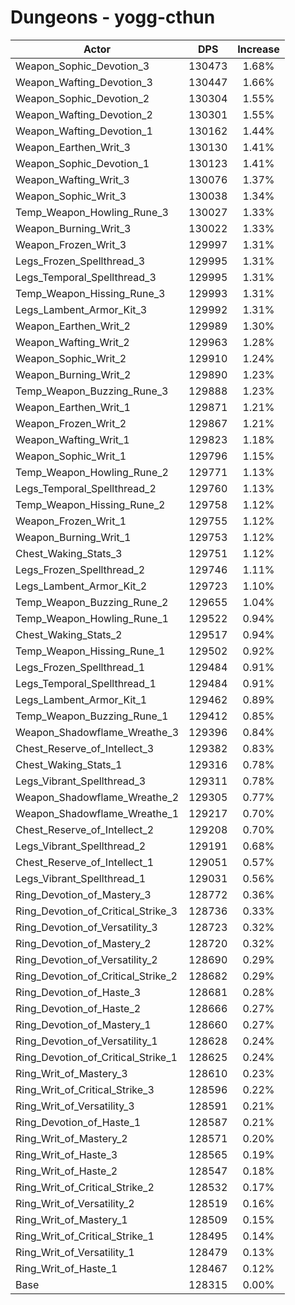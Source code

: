 # Dungeons - yogg-cthun
| Actor | DPS | Increase |
|---|:---:|:---:|
|Weapon_Sophic_Devotion_3|130473|1.68%|
|Weapon_Wafting_Devotion_3|130447|1.66%|
|Weapon_Sophic_Devotion_2|130304|1.55%|
|Weapon_Wafting_Devotion_2|130301|1.55%|
|Weapon_Wafting_Devotion_1|130162|1.44%|
|Weapon_Earthen_Writ_3|130130|1.41%|
|Weapon_Sophic_Devotion_1|130123|1.41%|
|Weapon_Wafting_Writ_3|130076|1.37%|
|Weapon_Sophic_Writ_3|130038|1.34%|
|Temp_Weapon_Howling_Rune_3|130027|1.33%|
|Weapon_Burning_Writ_3|130022|1.33%|
|Weapon_Frozen_Writ_3|129997|1.31%|
|Legs_Frozen_Spellthread_3|129995|1.31%|
|Legs_Temporal_Spellthread_3|129995|1.31%|
|Temp_Weapon_Hissing_Rune_3|129993|1.31%|
|Legs_Lambent_Armor_Kit_3|129992|1.31%|
|Weapon_Earthen_Writ_2|129989|1.30%|
|Weapon_Wafting_Writ_2|129963|1.28%|
|Weapon_Sophic_Writ_2|129910|1.24%|
|Weapon_Burning_Writ_2|129890|1.23%|
|Temp_Weapon_Buzzing_Rune_3|129888|1.23%|
|Weapon_Earthen_Writ_1|129871|1.21%|
|Weapon_Frozen_Writ_2|129867|1.21%|
|Weapon_Wafting_Writ_1|129823|1.18%|
|Weapon_Sophic_Writ_1|129796|1.15%|
|Temp_Weapon_Howling_Rune_2|129771|1.13%|
|Legs_Temporal_Spellthread_2|129760|1.13%|
|Temp_Weapon_Hissing_Rune_2|129758|1.12%|
|Weapon_Frozen_Writ_1|129755|1.12%|
|Weapon_Burning_Writ_1|129753|1.12%|
|Chest_Waking_Stats_3|129751|1.12%|
|Legs_Frozen_Spellthread_2|129746|1.11%|
|Legs_Lambent_Armor_Kit_2|129723|1.10%|
|Temp_Weapon_Buzzing_Rune_2|129655|1.04%|
|Temp_Weapon_Howling_Rune_1|129522|0.94%|
|Chest_Waking_Stats_2|129517|0.94%|
|Temp_Weapon_Hissing_Rune_1|129502|0.92%|
|Legs_Frozen_Spellthread_1|129484|0.91%|
|Legs_Temporal_Spellthread_1|129484|0.91%|
|Legs_Lambent_Armor_Kit_1|129462|0.89%|
|Temp_Weapon_Buzzing_Rune_1|129412|0.85%|
|Weapon_Shadowflame_Wreathe_3|129396|0.84%|
|Chest_Reserve_of_Intellect_3|129382|0.83%|
|Chest_Waking_Stats_1|129316|0.78%|
|Legs_Vibrant_Spellthread_3|129311|0.78%|
|Weapon_Shadowflame_Wreathe_2|129305|0.77%|
|Weapon_Shadowflame_Wreathe_1|129217|0.70%|
|Chest_Reserve_of_Intellect_2|129208|0.70%|
|Legs_Vibrant_Spellthread_2|129191|0.68%|
|Chest_Reserve_of_Intellect_1|129051|0.57%|
|Legs_Vibrant_Spellthread_1|129031|0.56%|
|Ring_Devotion_of_Mastery_3|128772|0.36%|
|Ring_Devotion_of_Critical_Strike_3|128736|0.33%|
|Ring_Devotion_of_Versatility_3|128723|0.32%|
|Ring_Devotion_of_Mastery_2|128720|0.32%|
|Ring_Devotion_of_Versatility_2|128690|0.29%|
|Ring_Devotion_of_Critical_Strike_2|128682|0.29%|
|Ring_Devotion_of_Haste_3|128681|0.28%|
|Ring_Devotion_of_Haste_2|128666|0.27%|
|Ring_Devotion_of_Mastery_1|128660|0.27%|
|Ring_Devotion_of_Versatility_1|128628|0.24%|
|Ring_Devotion_of_Critical_Strike_1|128625|0.24%|
|Ring_Writ_of_Mastery_3|128610|0.23%|
|Ring_Writ_of_Critical_Strike_3|128596|0.22%|
|Ring_Writ_of_Versatility_3|128591|0.21%|
|Ring_Devotion_of_Haste_1|128587|0.21%|
|Ring_Writ_of_Mastery_2|128571|0.20%|
|Ring_Writ_of_Haste_3|128565|0.19%|
|Ring_Writ_of_Haste_2|128547|0.18%|
|Ring_Writ_of_Critical_Strike_2|128532|0.17%|
|Ring_Writ_of_Versatility_2|128519|0.16%|
|Ring_Writ_of_Mastery_1|128509|0.15%|
|Ring_Writ_of_Critical_Strike_1|128495|0.14%|
|Ring_Writ_of_Versatility_1|128479|0.13%|
|Ring_Writ_of_Haste_1|128467|0.12%|
|Base|128315|0.00%|
